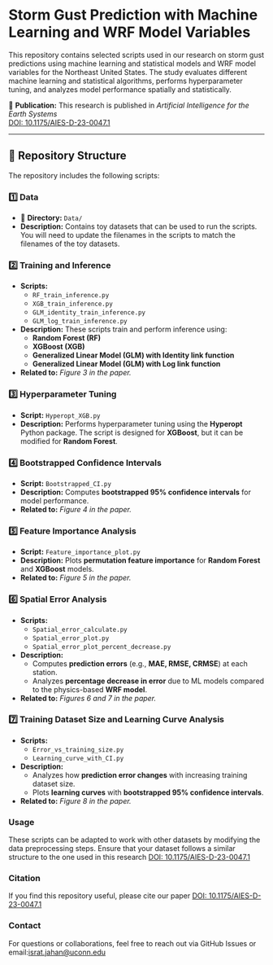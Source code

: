 # **Storm Gust Prediction with Machine Learning and WRF Model Variables**  

This repository contains selected scripts used in our research on storm gust predictions using machine learning and statistical models and WRF model variables for the Northeast United States. The study evaluates different machine learning and statistical algorithms, performs hyperparameter tuning, and analyzes model performance spatially and statistically.  

📄 **Publication:** This research is published in *Artificial Intelligence for the Earth Systems*  
[DOI: 10.1175/AIES-D-23-0047.1](https://doi.org/10.1175/AIES-D-23-0047.1)  

---

## **📂 Repository Structure**
The repository includes the following scripts:

### **1️⃣ Data**
- 📁 **Directory:** `Data/`  
- **Description:** Contains toy datasets that can be used to run the scripts. You will need to update the filenames in the scripts to match the filenames of the toy datasets.

### **2️⃣ Training and Inference**
- **Scripts:**
  - `RF_train_inference.py`  
  - `XGB_train_inference.py`  
  - `GLM_identity_train_inference.py`  
  - `GLM_log_train_inference.py`  
- **Description:** These scripts train and perform inference using:
  - **Random Forest (RF)**
  - **XGBoost (XGB)**
  - **Generalized Linear Model (GLM) with Identity link function**
  - **Generalized Linear Model (GLM) with Log link function**  
- **Related to:** *Figure 3 in the paper.*

### **3️⃣ Hyperparameter Tuning**
- **Script:** `Hyperopt_XGB.py`  
- **Description:** Performs hyperparameter tuning using the **Hyperopt** Python package. The script is designed for **XGBoost**, but it can be modified for **Random Forest**.

### **4️⃣ Bootstrapped Confidence Intervals**
- **Script:** `Bootstrapped_CI.py`  
- **Description:** Computes **bootstrapped 95% confidence intervals** for model performance.  
- **Related to:** *Figure 4 in the paper.*

### **5️⃣ Feature Importance Analysis**
- **Script:** `Feature_importance_plot.py`  
- **Description:** Plots **permutation feature importance** for **Random Forest** and **XGBoost** models.  
- **Related to:** *Figure 5 in the paper.*

### **6️⃣ Spatial Error Analysis**
- **Scripts:**
  - `Spatial_error_calculate.py`
  - `Spatial_error_plot.py`
  - `Spatial_error_plot_percent_decrease.py`  
- **Description:**  
  - Computes **prediction errors** (e.g., **MAE, RMSE, CRMSE**) at each station.  
  - Analyzes **percentage decrease in error** due to ML models compared to the physics-based **WRF model**.  
-  **Related to:** *Figures 6 and 7 in the paper.*

### **7️⃣ Training Dataset Size and Learning Curve Analysis**
- **Scripts:**
  - `Error_vs_training_size.py`
  - `Learning_curve_with_CI.py`  
- **Description:**  
  - Analyzes how **prediction error changes** with increasing training dataset size.  
  - Plots **learning curves** with **bootstrapped 95% confidence intervals**.  
- **Related to:** *Figure 8 in the paper.*


### **Usage**
These scripts can be adapted to work with other datasets by modifying the data preprocessing steps. Ensure that your dataset follows a similar structure to the one used in this research [DOI: 10.1175/AIES-D-23-0047.1](https://doi.org/10.1175/AIES-D-23-0047.1) 


### **Citation**
If you find this repository useful, please cite our paper [DOI: 10.1175/AIES-D-23-0047.1](https://doi.org/10.1175/AIES-D-23-0047.1)

### **Contact**
For questions or collaborations, feel free to reach out via GitHub Issues or email:israt.jahan@uconn.edu

